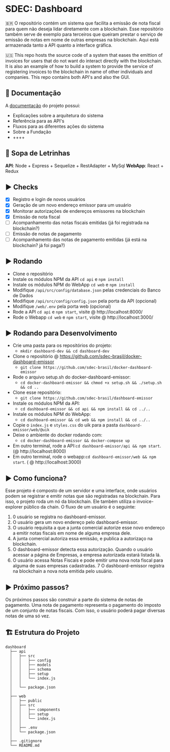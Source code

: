 # SDEC: Dashboard

🇧🇷 O repositório contém um sistema que facilita a emissão de nota fiscal para quem não deseja lidar diretamente com a blockchain. Esse repositório também serve de exemplo para terceiros que queiram prestar o serviço de emissão de notas em nome de outras empresas na blockchain. Aqui está armazenada tanto a API quanto a interface gráfica.

🇺🇸 This repo hosts the source code of a system that eases the emittion of invoices for users that do not want do interact directly with the blockchain. It is also an example of how to build a system to provide the service of registering invoices to the blockchain in name of other individuals and companies. This repo contains both API's and also the GUI.

## 📝 Documentação

A [documentação](https://sdec-brasil.github.io/docs/#invoice-explorer) do projeto possui:

- Explicações sobre a arquitetura do sistema
- Referência para as API's
- Fluxos para as diferentes ações do sistema
- Sobre a Fundação
- ++++

## 🥣 Sopa de Letrinhas

**API**: Node + Express + Sequelize + RestAdapter + MySql
**WebApp**: React + Redux


## ▶️ Checks
- [x] Registro e login de novos usuários
- [x] Geração de um novo endereço emissor para um usuário
- [x] Monitorar autorizações de endereços emissores na blockchain
- [x] Emissão de nota fiscal
- [ ] Acompanhamento das notas fiscais emitidas (já foi registrada na blockchain?)
- [ ] Emissão de notas de pagamento
- [ ] Acompanhamento das notas de pagamento emitidas (já está na blockchain? já foi paga?)

## ▶️ Rodando
- Clone o repositório
- Instale os módulos NPM da API `cd api` e `npm install`
- Instale os módulos NPM do WebApp `cd web` e `npm install`
- Modifique `/api/src/config/database.json` pelas credenciais do Banco de Dados
- Modifique `/api/src/config/config.json` pela porta da API (opcional)
- Modifique `/web/.env` pela porta web (opcional)
- Rode a API `cd api` e `npm start`, visite @ http://localhost:8000/
- Rode o Webapp `cd web` e `npm start`, visite @ http://localhost:3000/

## ▶️ Rodando para Desenvolvimento
- Crie uma pasta para os repositórios do projeto:
  - `mkdir dashboard-dev && cd dashboard-dev`
- Clone o repositório @ https://github.com/sdec-brasil/docker-dashboard-emissor
  - `git clone https://github.com/sdec-brasil/docker-dashboard-emissor`
- Rode o arquivo setup.sh do docker-dashboard-emissor:
  - `cd docker-dashboard-emissor && chmod +x setup.sh && ./setup.sh && cd ..`
- Clone esse repositório:
  - `git clone https://github.com/sdec-brasil/dashboard-emissor`
- Instale os módulos NPM da API:
  - `cd dashboard-emissor && cd api && npm install && cd ../..`
- Instale os módulos NPM do WebApp:
  - `cd dashboard-emissor && cd web && npm install && cd ../..`
- Copie o `index.js` e `styles.css` do uik para a pasta `dashboard-emissor/web/@uik`
- Deixe o ambiente do docker rodando com:
  - `cd docker-dashboard-emissor && docker-compose up`
- Em outro terminal, rode a API:`cd dashboard-emissor/api && npm start`. (@ http://localhost:8000)
- Em outro terminal, rode o webapp:`cd dashboard-emissor/web && npm start`. ( @ http://localhost:3000)

## ▶️ Como funciona?
  Esse projeto é composto de um servidor e uma interface, onde usuários podem se registrar e emitir notas que são registradas na blockchain. Para isso, o projeto roda um nó da blockchain. Ele também utiliza o invoice-explorer público da chain.
  O fluxo de um usuário é o seguinte:
  1. 0 usuário se registra no dashboard-emissor.
  2. O usuário gera um novo endereço pelo dashboard-emissor.
  3. O usuário requisita a que a junta comercial autorize esse novo endereço a emitir notas fiscais em nome de alguma empresa dele.
  4. A junta comercial autoriza essa emissão, e publica a autorizaço na blockchain.
  5. O dashboard-emissor detecta essa autorização. Quando o usuário acessar a página de Empresas, a empresa autorizada estará listada lá.
  6. O usuário acessa Notas Fiscais e pode emitir uma nova nota fiscal para alguma de suas empresas cadastradas.
  7 O dashboard-emissor registra na blockchain a nova nota emitida pelo usuário.
  

## ▶️ Próximo passos?
  Os próximos passos são construir a parte do sistema de notas de pagamento. Uma nota de pagamento representa o pagamento do imposto de um conjunto de notas fiscais. Com isso, o usuário poderá pagar diversas notas de uma só vez.


## 🏗 Estrutura do Projeto
    dashboard
      ├── api 
      │   ├── src
      │   │   ├── config
      │   │   ├── models
      │   │   ├── schema
      │   │   ├── setup
      │   │   └── index.js
      │   │
      │   └── package.json
      │
      ├── web 
      │   ├── public
      │   ├── src
      │   │   ├── components
      │   │   ├── setup
      │   │   └── index.js
      │   │
      │   ├── .env
      │   └── package.json
      │
      ├── .gitignore
      └── README.md
